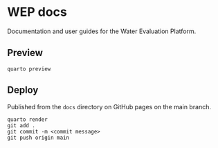 # WEP docs

Documentation and user guides for the Water Evaluation Platform.

## Preview

```
quarto preview
```

## Deploy

Published from the `docs` directory on GitHub pages on the main branch. 

```
quarto render
git add .
git commit -m <commit message>
git push origin main
```


